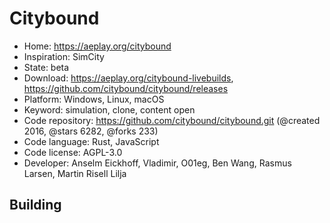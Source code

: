 # Citybound

- Home: https://aeplay.org/citybound
- Inspiration: SimCity
- State: beta
- Download: https://aeplay.org/citybound-livebuilds, https://github.com/citybound/citybound/releases
- Platform: Windows, Linux, macOS
- Keyword: simulation, clone, content open
- Code repository: https://github.com/citybound/citybound.git (@created 2016, @stars 6282, @forks 233)
- Code language: Rust, JavaScript
- Code license: AGPL-3.0
- Developer: Anselm Eickhoff, Vladimir, O01eg, Ben Wang, Rasmus Larsen, Martin Risell Lilja

## Building
